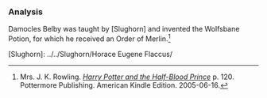 
### Analysis

Damocles Belby was taught by [Slughorn]
and invented the Wolfsbane Potion, for which he received an Order of Merlin.[^210318-1]

[Slughorn]: ../../Slughorn/Horace Eugene Flaccus/

[^210318-1]:
    Mrs. J. K. Rowling. _[Harry Potter and the Half-Blood Prince](https://www.goodreads.com/book/show/1.Harry_Potter_and_the_Half_Blood_Prince)_
    p. 120. Pottermore Publishing. American Kindle Edition. 2005-06-16.
